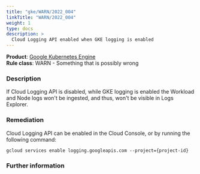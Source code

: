 ```yaml
---
title: "gke/WARN/2022_004"
linkTitle: "WARN/2022_004"
weight: 1
type: docs
description: >
  Cloud Logging API enabled when GKE logging is enabled
---
```


**Product**: [Google Kubernetes Engine](https://cloud.google.com/kubernetes-engine)\
**Rule class**: WARN - Something that is possibly wrong

### Description

If Cloud Logging API is disabled, while GKE logging is enabled the Workload
and Node logs won't be ingested, and thus, won't be visible in Logs Explorer.

### Remediation

Cloud Logging API can be enabled in the Cloud Console, or by running the
following command:

```
gcloud services enable logging.googleapis.com --project={project-id}
```

### Further information
